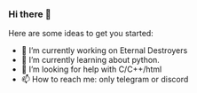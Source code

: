 ### Hi there 👋

Here are some ideas to get you started:

- 🔭 I’m currently working on Eternal Destroyers
- 🌱 I’m currently learning about python.
- 🤔 I’m looking for help with C/C++/html
- 📫 How to reach me: only telegram or discord
